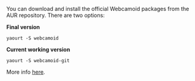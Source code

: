 You can download and install the official Webcamoid packages from the AUR repository. There are two options:

**Final version**

    yaourt -S webcamoid

**Current working version**

    yaourt -S webcamoid-git

More info [here](https://wiki.archlinux.org/index.php/creating_packages).
